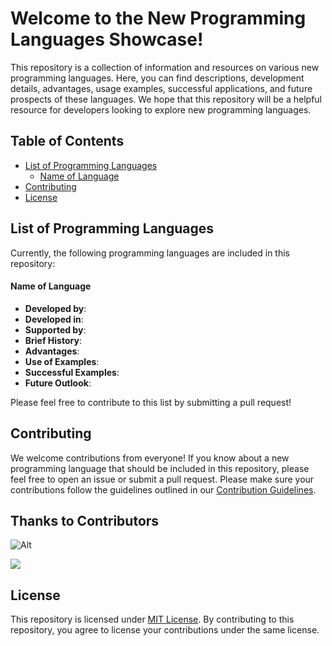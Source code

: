# Welcome to the New Programming Languages Showcase!

This repository is a collection of information and resources on various new programming languages. Here, you can find descriptions, development details, advantages, usage examples, successful applications, and future prospects of these languages. We hope that this repository will be a helpful resource for developers looking to explore new programming languages.

## Table of Contents
- [List of Programming Languages](#list-of-programming-languages)
  - [Name of Language](#name-of-language)
- [Contributing](#contributing)
- [License](#license)

## List of Programming Languages

Currently, the following programming languages are included in this repository:

#### Name of Language

  - **Developed by**: 
  - **Developed in**: 
  - **Supported by**: 
  - **Brief History**: 
  - **Advantages**: 
  - **Use of Examples**: 
  - **Successful Examples**: 
  - **Future Outlook**: 

Please feel free to contribute to this list by submitting a pull request!


## Contributing

We welcome contributions from everyone! If you know about a new programming language that should be included in this repository, please feel free to open an issue or submit a pull request. Please make sure your contributions follow the guidelines outlined in our [Contribution Guidelines](https://github.com/multikitty/New-Programming-Languages-Showcase/blob/master/CONTRIBUTING.md).


## Thanks to Contributors

![Alt](https://repobeats.axiom.co/api/embed/ec25841d67de318634b1337eb7962c1f300ac5d5.svg "Repobeats analytics image")

<a href="https://github.com/multikitty/New-Programming-Languages-Showcase/graphs/contributors">
  <img src="https://contrib.rocks/image?repo=multikitty/New-Programming-Languages-Showcase" />
</a>


## License

This repository is licensed under [MIT License](https://github.com/multikitty/New-Programming-Languages-Showcase/blob/master/LICENSE). By contributing to this repository, you agree to license your contributions under the same license.
